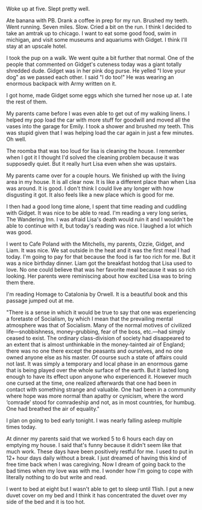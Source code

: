 Woke up at five. Slept pretty well.

Ate banana with PB. Drank a coffee in prep for my run. Brushed my teeth. Went running. Seven miles. Slow. Cried a bit on the run. I think I decided to take an amtrak up to chicago. I want to eat some good food, swim in michigan, and visit some museums and aquariums with Gidget. I think I'll stay at an upscale hotel. 

I took the pup on a walk. We went quite a bit further that normal. One of the people that commented on Gidget's cuteness today was a giant totally shredded dude. Gidget was in her pink dog purse. He yelled "I love your dog" as we passed each other. I said "I do too!" He was wearing an enormous backpack with Army written on it. 

I got home, made Gidget some eggs which she turned her nose up at. I ate the rest of them. 

My parents came before I was even able to get out of my walking linens. I helped my pop load the car with more stuff for goodwill and moved all the vases into the garage for Emily. I took a shower and brushed my teeth. This was stupid given that I was helping load the car again in just a few minutes. Oh well. 

The roomba that was too loud for lisa is cleaning the house. I remember when I got it I thought I'd solved the cleaning problem because it was supposedly quiet. But it really hurt Lisa even when she was upstairs. 

My parents came over for a couple hours. We finished up with the living area in my house. It is all clear now. It is like a different place than when Lisa was around. It is good. I don't think I could live any longer with how disgusting it got. It also feels like a new place which is good for me. 

I then had a good long time alone, I spent that time reading and cuddling with Gidget. It was nice to be able to read. I'm reading a very long series, The Wandering Inn. I was afraid Lisa's death would ruin it and I wouldn't be able to continue with it, but today's reading was nice. I laughed a lot which was good. 

I went to Cafe Poland with the Mitchells, my parents, Ozzie, Gidget, and Liam. It was nice. We sat outside in the heat and it was the first meal I had today. I'm going to pay for that because the food is far too rich for me. But it was a nice birthday dinner. Liam got the breakfast hotdog that Lisa used to love. No one could believe that was her favorite meal because it was so rich looking. Her parents were reminiscing about how excited Lisa was to bring them there. 

I'm reading Homage to Catalonia by Orwell. It is a beautiful book and this passage jumped out at me. 

"There is a sense in which it would be true to say that one was experiencing a foretaste of Socialism, by which I mean that the prevailing mental atmosphere was that of Socialism. Many of the normal motives of civilized life—snobbishness, money-grubbing, fear of the boss, etc.—had simply ceased to exist. The ordinary class-division of society had disappeared to an extent that is almost unthinkable in the money-tainted air of England; there was no one there except the peasants and ourselves, and no one owned anyone else as his master. Of course such a state of affairs could not last. It was simply a temporary and local phase in an enormous game that is being played over the whole surface of the earth. But it lasted long enough to have its effect upon anyone who experienced it. However much one cursed at the time, one realized afterwards that one had been in contact with something strange and valuable. One had been in a community where hope was more normal than apathy or cynicism, where the word ‘comrade’ stood for comradeship and not, as in most countries, for humbug. One had breathed the air of equality."

I plan on going to bed early tonight. I was nearly falling asleep multiple times today. 

At dinner my parents said that we worked 5 to 6 hours each day on emptying my house. I said that's funny because it didn't seem like that much work. These days have been positively restful for me. I used to put in 12+ hour days daily without a break. I just dreamed of having this kind of free time back when I was caregiving. Now I dream of going back to the bad times when my love was with me. I wonder how I'm going to cope with literally nothing to do but write and read. 

I went to bed at eight but I wasn't able to get to sleep until 11ish. I put a new duvet cover on my bed and I think it has concentrated the duvet over my side of the bed and it is too hot.